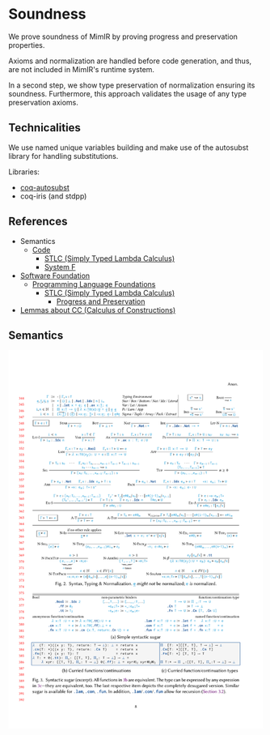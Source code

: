 # Soundness

We prove soundness of MimIR by proving progress and preservation properties.

Axioms and normalization are handled before code generation, and thus, are not included in MimIR's runtime system.

In a second step, we show type preservation of normalization ensuring its soundness.
Furthermore, this approach validates the usage of any type preservation axioms.

## Technicalities

We use named unique variables building and make use of the autosubst library for handling substitutions.

Libraries:
- [coq-autosubst](https://github.com/coq-community/autosubst)
- coq-iris (and stdpp)


## References

- Semantics
  - [Code](https://gitlab.mpi-sws.org/FP/semantics-2023)
    - [STLC (Simply Typed Lambda Calculus)](https://gitlab.mpi-sws.org/FP/semantics-2023/-/tree/main/theories/type_systems/stlc?ref_type=heads)
    - [System F](https://gitlab.mpi-sws.org/FP/semantics-2023/-/tree/main/theories/type_systems/systemf?ref_type=heads)
- [Software Foundation](https://softwarefoundations.cis.upenn.edu/)
  - [Programming Language Foundations](https://softwarefoundations.cis.upenn.edu/plf-current/index.html)
    - [STLC (Simply Typed Lambda Calculus)](https://softwarefoundations.cis.upenn.edu/plf-current/Stlc.html)
      - [Progress and Preservation](https://softwarefoundations.cis.upenn.edu/plf-current/StlcProp.html)
- [Lemmas about CC (Calculus of Constructions)](https://hbr.github.io/Lambda-Calculus/cc-tex/cc.pdf)

## Semantics

![Semantics](./sema.png)
